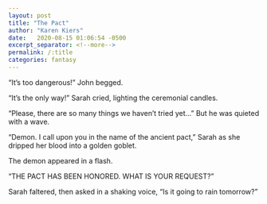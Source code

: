```yaml
---
layout: post
title: "The Pact"
author: "Karen Kiers"
date:   2020-08-15 01:06:54 -0500
excerpt_separator: <!--more-->
permalink: /:title
categories: fantasy
---
```


“It’s too dangerous!” John begged.

“It’s the only way!” Sarah cried, lighting the ceremonial candles.<!--more-->

“Please, there are so many things we haven’t tried yet...” But he was quieted with a wave.

“Demon. I call upon you in the name of the ancient pact,” Sarah as she dripped her blood into a golden goblet.

The demon appeared in a flash.

“THE PACT HAS BEEN HONORED. WHAT IS YOUR REQUEST?”

Sarah faltered, then asked in a shaking voice, “Is it going to rain tomorrow?”